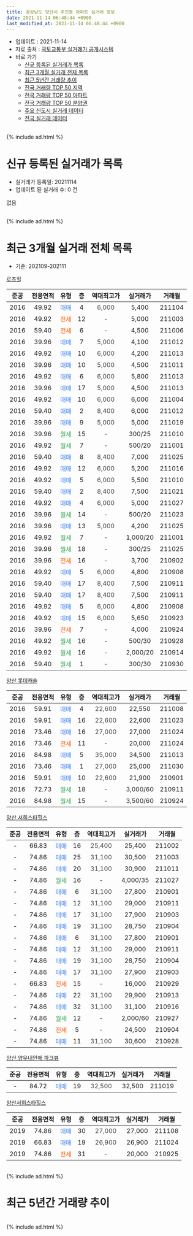 ```yaml
---
title: 경상남도 양산시 주진동 아파트 실거래 정보
date: 2021-11-14 06:48:44 +0900
last_modified_at: 2021-11-14 06:48:44 +0900
---
```


* 업데이트 : 2021-11-14
* 자료 출처 : [국토교통부 실거래가 공개시스템](http://rt.molit.go.kr)
* 바로 가기
    * [신규 등록된 실거래가 목록](#신규-등록된-실거래가-목록)
    * [최근 3개월 실거래 전체 목록](#최근-3개월-실거래-전체-목록)
    * [최근 5년간 거래량 추이](#최근-5년간-거래량-추이)
    * [전국 거래량 TOP 50 지역](https://inasie.github.io/apt-trade-info/최근-3개월-전국에서-가장-거래가-많이-발생한-지역)
    * [전국 거래량 TOP 50 아파트](https://inasie.github.io/apt-trade-info/최근-3개월-전국에서-가장-거래가-많이-발생한-아파트)
    * [전국 거래량 TOP 50 분양권](https://inasie.github.io/apt-trade-info/최근-3개월-전국에서-가장-거래가-많이-발생한-분양권)
    * [주요 신도시 실거래 데이터](https://inasie.github.io/apt-trade-info/주요-신도시)
    * [전국 실거래 데이터](https://inasie.github.io/apt-trade-info/전국)
<br>
{% include ad.html %}
<br>

# 신규 등록된 실거래가 목록
* 실거래가 등록일: 20211114
* 업데이트 된 실거래 수: 0 건

없음

<br>
{% include ad.html %}
<br>

# 최근 3개월 실거래 전체 목록
* 기준: 202109-202111


[로즈힐](https://search.naver.com/search.naver?query=%EA%B2%BD%EC%83%81%EB%82%A8%EB%8F%84+%EC%96%91%EC%82%B0%EC%8B%9C+%EC%A3%BC%EC%A7%84%EB%8F%99+%EB%A1%9C%EC%A6%88%ED%9E%90)

|준공|전용면적|유형|층|역대최고가|실거래가|거래월|
|:---:|:---:|:---:|:---:|:---:|:---:|:---:|
|2016|49.92|<span style="color:#4285f3">매매</span>|4|<span style="color:#444444">6,000</span>|5,400|211104|
|2016|49.92|<span style="color:#ff5a00">전세</span>|12|<span style="color:#444444">-</span>|5,000|211003|
|2016|59.40|<span style="color:#ff5a00">전세</span>|6|<span style="color:#444444">-</span>|4,500|211006|
|2016|39.96|<span style="color:#4285f3">매매</span>|7|<span style="color:#444444">5,000</span>|4,100|211012|
|2016|49.92|<span style="color:#4285f3">매매</span>|10|<span style="color:#444444">6,000</span>|4,200|211013|
|2016|39.96|<span style="color:#4285f3">매매</span>|10|<span style="color:#444444">5,000</span>|4,500|211011|
|2016|49.92|<span style="color:#4285f3">매매</span>|6|<span style="color:#444444">6,000</span>|5,800|211013|
|2016|39.96|<span style="color:#4285f3">매매</span>|17|<span style="color:#444444">5,000</span>|4,500|211013|
|2016|49.92|<span style="color:#4285f3">매매</span>|10|<span style="color:#444444">6,000</span>|6,000|211004|
|2016|59.40|<span style="color:#4285f3">매매</span>|2|<span style="color:#444444">8,400</span>|6,000|211012|
|2016|39.96|<span style="color:#4285f3">매매</span>|9|<span style="color:#444444">5,000</span>|5,000|211019|
|2016|39.96|<span style="color:#34a853">월세</span>|15|<span style="color:#444444">-</span>|300/25|211010|
|2016|49.92|<span style="color:#34a853">월세</span>|7|<span style="color:#444444">-</span>|500/20|211001|
|2016|59.40|<span style="color:#4285f3">매매</span>|8|<span style="color:#444444">8,400</span>|7,000|211025|
|2016|49.92|<span style="color:#4285f3">매매</span>|12|<span style="color:#444444">6,000</span>|5,200|211016|
|2016|49.92|<span style="color:#4285f3">매매</span>|5|<span style="color:#444444">6,000</span>|5,500|211010|
|2016|59.40|<span style="color:#4285f3">매매</span>|2|<span style="color:#444444">8,400</span>|7,500|211021|
|2016|49.92|<span style="color:#4285f3">매매</span>|4|<span style="color:#444444">6,000</span>|5,000|211027|
|2016|39.96|<span style="color:#34a853">월세</span>|14|<span style="color:#444444">-</span>|500/20|211023|
|2016|39.96|<span style="color:#4285f3">매매</span>|13|<span style="color:#444444">5,000</span>|4,200|211025|
|2016|49.92|<span style="color:#34a853">월세</span>|7|<span style="color:#444444">-</span>|1,000/20|211001|
|2016|39.96|<span style="color:#34a853">월세</span>|18|<span style="color:#444444">-</span>|300/25|211025|
|2016|39.96|<span style="color:#ff5a00">전세</span>|16|<span style="color:#444444">-</span>|3,700|210902|
|2016|49.92|<span style="color:#4285f3">매매</span>|5|<span style="color:#444444">6,000</span>|4,800|210908|
|2016|59.40|<span style="color:#4285f3">매매</span>|17|<span style="color:#444444">8,400</span>|7,500|210911|
|2016|59.40|<span style="color:#4285f3">매매</span>|17|<span style="color:#444444">8,400</span>|7,500|210911|
|2016|49.92|<span style="color:#4285f3">매매</span>|5|<span style="color:#444444">6,000</span>|4,800|210908|
|2016|49.92|<span style="color:#4285f3">매매</span>|15|<span style="color:#444444">6,000</span>|5,650|210923|
|2016|39.96|<span style="color:#ff5a00">전세</span>|7|<span style="color:#444444">-</span>|4,000|210924|
|2016|49.92|<span style="color:#34a853">월세</span>|16|<span style="color:#444444">-</span>|500/30|210928|
|2016|49.92|<span style="color:#34a853">월세</span>|16|<span style="color:#444444">-</span>|2,000/20|210914|
|2016|59.40|<span style="color:#34a853">월세</span>|1|<span style="color:#444444">-</span>|300/30|210930|

[양산 롯데캐슬](https://search.naver.com/search.naver?query=%EA%B2%BD%EC%83%81%EB%82%A8%EB%8F%84+%EC%96%91%EC%82%B0%EC%8B%9C+%EC%A3%BC%EC%A7%84%EB%8F%99+%EC%96%91%EC%82%B0+%EB%A1%AF%EB%8D%B0%EC%BA%90%EC%8A%AC)

|준공|전용면적|유형|층|역대최고가|실거래가|거래월|
|:---:|:---:|:---:|:---:|:---:|:---:|:---:|
|2016|59.91|<span style="color:#4285f3">매매</span>|4|<span style="color:#444444">22,600</span>|22,550|211008|
|2016|59.91|<span style="color:#4285f3">매매</span>|16|<span style="color:#444444">22,600</span>|22,600|211023|
|2016|73.46|<span style="color:#4285f3">매매</span>|16|<span style="color:#444444">27,000</span>|27,000|211024|
|2016|73.46|<span style="color:#ff5a00">전세</span>|11|<span style="color:#444444">-</span>|20,000|211024|
|2016|84.98|<span style="color:#4285f3">매매</span>|5|<span style="color:#444444">35,000</span>|34,500|211013|
|2016|73.46|<span style="color:#4285f3">매매</span>|1|<span style="color:#444444">27,000</span>|25,000|211030|
|2016|59.91|<span style="color:#4285f3">매매</span>|10|<span style="color:#444444">22,600</span>|21,900|210901|
|2016|72.73|<span style="color:#34a853">월세</span>|18|<span style="color:#444444">-</span>|3,000/60|210911|
|2016|84.98|<span style="color:#34a853">월세</span>|15|<span style="color:#444444">-</span>|3,500/60|210924|


<script async src="//pagead2.googlesyndication.com/pagead/js/adsbygoogle.js"></script>
<!-- 기본 -->
<ins class="adsbygoogle"
     style="display:block"
     data-ad-client="ca-pub-2446590836940007"
     data-ad-slot="1659523306"
     data-ad-format="auto"
     data-full-width-responsive="true"></ins>
<script>
(adsbygoogle = window.adsbygoogle || []).push({});
</script>


[양산 서희스타힐스](https://search.naver.com/search.naver?query=%EA%B2%BD%EC%83%81%EB%82%A8%EB%8F%84+%EC%96%91%EC%82%B0%EC%8B%9C+%EC%A3%BC%EC%A7%84%EB%8F%99+%EC%96%91%EC%82%B0+%EC%84%9C%ED%9D%AC%EC%8A%A4%ED%83%80%ED%9E%90%EC%8A%A4)

|준공|전용면적|유형|층|역대최고가|실거래가|거래월|
|:---:|:---:|:---:|:---:|:---:|:---:|:---:|
|-|66.83|<span style="color:#4285f3">매매</span>|16|<span style="color:#444444">25,400</span>|25,400|211002|
|-|74.86|<span style="color:#4285f3">매매</span>|25|<span style="color:#444444">31,100</span>|30,500|211003|
|-|74.86|<span style="color:#4285f3">매매</span>|20|<span style="color:#444444">31,100</span>|30,900|211011|
|-|74.86|<span style="color:#34a853">월세</span>|16|<span style="color:#444444">-</span>|4,000/35|211027|
|-|74.86|<span style="color:#4285f3">매매</span>|6|<span style="color:#444444">31,100</span>|27,800|210901|
|-|74.86|<span style="color:#4285f3">매매</span>|12|<span style="color:#444444">31,100</span>|29,000|210911|
|-|74.86|<span style="color:#4285f3">매매</span>|17|<span style="color:#444444">31,100</span>|27,900|210903|
|-|74.86|<span style="color:#4285f3">매매</span>|19|<span style="color:#444444">31,100</span>|28,750|210904|
|-|74.86|<span style="color:#4285f3">매매</span>|6|<span style="color:#444444">31,100</span>|27,800|210901|
|-|74.86|<span style="color:#4285f3">매매</span>|12|<span style="color:#444444">31,100</span>|29,000|210911|
|-|74.86|<span style="color:#4285f3">매매</span>|19|<span style="color:#444444">31,100</span>|28,750|210904|
|-|74.86|<span style="color:#4285f3">매매</span>|17|<span style="color:#444444">31,100</span>|27,900|210903|
|-|66.83|<span style="color:#ff5a00">전세</span>|15|<span style="color:#444444">-</span>|16,000|210929|
|-|74.86|<span style="color:#4285f3">매매</span>|22|<span style="color:#444444">31,100</span>|29,900|210913|
|-|74.86|<span style="color:#4285f3">매매</span>|32|<span style="color:#444444">31,100</span>|31,100|210916|
|-|74.86|<span style="color:#34a853">월세</span>|12|<span style="color:#444444">-</span>|2,000/60|210927|
|-|74.86|<span style="color:#ff5a00">전세</span>|5|<span style="color:#444444">-</span>|24,500|210904|
|-|74.86|<span style="color:#4285f3">매매</span>|11|<span style="color:#444444">31,100</span>|30,600|210928|

[양산 양우내안애 파크뷰](https://search.naver.com/search.naver?query=%EA%B2%BD%EC%83%81%EB%82%A8%EB%8F%84+%EC%96%91%EC%82%B0%EC%8B%9C+%EC%A3%BC%EC%A7%84%EB%8F%99+%EC%96%91%EC%82%B0+%EC%96%91%EC%9A%B0%EB%82%B4%EC%95%88%EC%95%A0+%ED%8C%8C%ED%81%AC%EB%B7%B0)

|준공|전용면적|유형|층|역대최고가|실거래가|거래월|
|:---:|:---:|:---:|:---:|:---:|:---:|:---:|
|-|84.72|<span style="color:#4285f3">매매</span>|19|<span style="color:#444444">32,500</span>|32,500|211019|

[양산서희스타힐스](https://search.naver.com/search.naver?query=%EA%B2%BD%EC%83%81%EB%82%A8%EB%8F%84+%EC%96%91%EC%82%B0%EC%8B%9C+%EC%A3%BC%EC%A7%84%EB%8F%99+%EC%96%91%EC%82%B0%EC%84%9C%ED%9D%AC%EC%8A%A4%ED%83%80%ED%9E%90%EC%8A%A4)

|준공|전용면적|유형|층|역대최고가|실거래가|거래월|
|:---:|:---:|:---:|:---:|:---:|:---:|:---:|
|2019|74.86|<span style="color:#4285f3">매매</span>|30|<span style="color:#444444">27,000</span>|27,000|211108|
|2019|66.83|<span style="color:#4285f3">매매</span>|19|<span style="color:#444444">26,900</span>|26,900|211024|
|2019|74.86|<span style="color:#ff5a00">전세</span>|31|<span style="color:#444444">-</span>|20,000|210925|


<br>
{% include ad.html %}
<br>

# 최근 5년간 거래량 추이


<div style="width:100%;">
    <canvas id="deal_progress" height="200"></canvas>
</div>

<script>
new Chart(document.getElementById("deal_progress"), {
    type: 'line',
    data: {
        labels: ['201611','201612','201701','201702','201703','201704','201705','201706','201707','201708','201709','201710','201711','201712','201801','201802','201803','201804','201805','201806','201807','201808','201809','201810','201811','201812','201901','201902','201903','201904','201905','201906','201907','201908','201909','201910','201911','201912','202001','202002','202003','202004','202005','202006','202007','202008','202009','202010','202011','202012','202101','202102','202103','202104','202105','202106','202107','202108','202109','202110','202111'],
        datasets: [{
            label: '매매',
            pointRadius: 1,
            data: [2, 6, 4, 3, 4, 3, 8, 4, 7, 4, 3, 3, 9, 3, 8, 5, 8, 8, 9, 11, 7, 5, 3, 8, 10, 6, 13, 8, 2, 4, 4, 8, 11, 15, 25, 33, 31, 18, 7, 8, 9, 1, 6, 6, 24, 15, 15, 9, 26, 27, 25, 16, 20, 49, 31, 20, 14, 21, 17, 24, 2],
            borderColor: "rgba(255, 201, 14, 1)",
            backgroundColor: "rgba(255, 201, 14, 0.5)",
            fill: false,
            lineTension: 0
        },{
            label: '전월세',
            pointRadius: 1,
            data: [12, 14, 7, 7, 6, 4, 4, 4, 7, 6, 6, 6, 6, 7, 5, 5, 4, 5, 8, 4, 9, 13, 10, 6, 9, 10, 5, 11, 6, 3, 5, 8, 9, 3, 12, 32, 19, 22, 16, 31, 17, 15, 14, 13, 13, 17, 15, 15, 7, 19, 17, 11, 14, 26, 34, 19, 15, 12, 11, 9, 0],
            borderColor: "rgba(0, 141, 185, 1)",
            backgroundColor: "rgba(0, 141, 185, 0.5)",
            fill: false,
            lineTension: 0
        }
        ]
    },
    options: {
        responsive: true,
        title: {
            display: false
        },
        tooltips: {
            mode: 'index',
            intersect: false
        },
        hover: {
            mode: 'nearest',
            intersect: true
        },
        scales: {
            xAxes: [{
                display: true,
                scaleLabel: {
                    display: true,
                    labelString: '년/월'
                }
            }],
            yAxes: [{
                display: true,
                ticks: {
                    suggestedMin: 0,
                },
                scaleLabel: {
                    display: true,
                    labelString: '실거래 수'
                }
            }]
        }
    }
});

</script>


<br>
{% include ad.html %}
<br>


